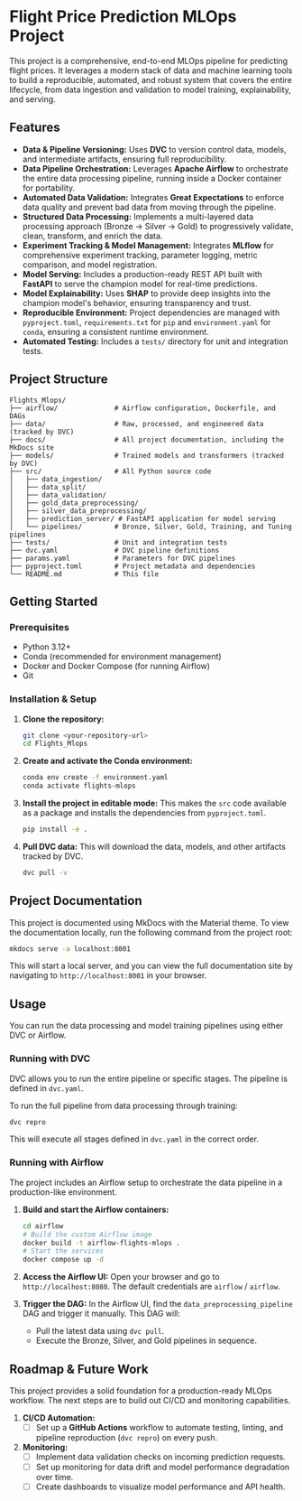 # Flight Price Prediction MLOps Project

This project is a comprehensive, end-to-end MLOps pipeline for predicting flight prices. It leverages a modern stack of data and machine learning tools to build a reproducible, automated, and robust system that covers the entire lifecycle, from data ingestion and validation to model training, explainability, and serving.

## Features

-   **Data & Pipeline Versioning:** Uses **DVC** to version control data, models, and intermediate artifacts, ensuring full reproducibility.
-   **Data Pipeline Orchestration:** Leverages **Apache Airflow** to orchestrate the entire data processing pipeline, running inside a Docker container for portability.
-   **Automated Data Validation:** Integrates **Great Expectations** to enforce data quality and prevent bad data from moving through the pipeline.
-   **Structured Data Processing:** Implements a multi-layered data processing approach (Bronze -> Silver -> Gold) to progressively validate, clean, transform, and enrich the data.
-   **Experiment Tracking & Model Management:** Integrates **MLflow** for comprehensive experiment tracking, parameter logging, metric comparison, and model registration.
-   **Model Serving:** Includes a production-ready REST API built with **FastAPI** to serve the champion model for real-time predictions.
-   **Model Explainability:** Uses **SHAP** to provide deep insights into the champion model's behavior, ensuring transparency and trust.
-   **Reproducible Environment:** Project dependencies are managed with `pyproject.toml`, `requirements.txt` for `pip` and `environment.yaml` for `conda`, ensuring a consistent runtime environment.
-   **Automated Testing:** Includes a `tests/` directory for unit and integration tests.

## Project Structure

```
Flights_Mlops/
├── airflow/              # Airflow configuration, Dockerfile, and DAGs
├── data/                 # Raw, processed, and engineered data (tracked by DVC)
├── docs/                 # All project documentation, including the MkDocs site
├── models/               # Trained models and transformers (tracked by DVC)
├── src/                  # All Python source code
│   ├── data_ingestion/
│   ├── data_split/
│   ├── data_validation/
│   ├── gold_data_preprocessing/
│   ├── silver_data_preprocessing/
│   ├── prediction_server/ # FastAPI application for model serving
│   └── pipelines/        # Bronze, Silver, Gold, Training, and Tuning pipelines
├── tests/                # Unit and integration tests
├── dvc.yaml              # DVC pipeline definitions
├── params.yaml           # Parameters for DVC pipelines
├── pyproject.toml        # Project metadata and dependencies
└── README.md             # This file
```

## Getting Started

### Prerequisites

-   Python 3.12+
-   Conda (recommended for environment management)
-   Docker and Docker Compose (for running Airflow)
-   Git

### Installation & Setup

1.  **Clone the repository:**
    ```bash
    git clone <your-repository-url>
    cd Flights_Mlops
    ```

2.  **Create and activate the Conda environment:**
    ```bash
    conda env create -f environment.yaml
    conda activate flights-mlops
    ```

3.  **Install the project in editable mode:**
    This makes the `src` code available as a package and installs the dependencies from `pyproject.toml`.
    ```bash
    pip install -e .
    ```

4.  **Pull DVC data:**
    This will download the data, models, and other artifacts tracked by DVC.
    ```bash
    dvc pull -v
    ```

## Project Documentation

This project is documented using MkDocs with the Material theme. To view the documentation locally, run the following command from the project root:

```bash
mkdocs serve -a localhost:8001
```

This will start a local server, and you can view the full documentation site by navigating to `http://localhost:8001` in your browser.

## Usage

You can run the data processing and model training pipelines using either DVC or Airflow.

### Running with DVC

DVC allows you to run the entire pipeline or specific stages. The pipeline is defined in `dvc.yaml`.
 
To run the full pipeline from data processing through training:

```bash
dvc repro
```

This will execute all stages defined in `dvc.yaml` in the correct order.

### Running with Airflow

The project includes an Airflow setup to orchestrate the data pipeline in a production-like environment.

1.  **Build and start the Airflow containers:**
    ```bash
    cd airflow
    # Build the custom Airflow image
    docker build -t airflow-flights-mlops .
    # Start the services
    docker compose up -d 
    ```

2.  **Access the Airflow UI:**
    Open your browser and go to `http://localhost:8080`. The default credentials are `airflow` / `airflow`.

3.  **Trigger the DAG:**
    In the Airflow UI, find the `data_preprocessing_pipeline` DAG and trigger it manually. This DAG will:
    -   Pull the latest data using `dvc pull`.
    -   Execute the Bronze, Silver, and Gold pipelines in sequence.

## Roadmap & Future Work

This project provides a solid foundation for a production-ready MLOps workflow. The next steps are to build out CI/CD and monitoring capabilities.

1.  **CI/CD Automation:**
    -   [ ] Set up a **GitHub Actions** workflow to automate testing, linting, and pipeline reproduction (`dvc repro`) on every push.
2.  **Monitoring:**
    -   [ ] Implement data validation checks on incoming prediction requests.
    -   [ ] Set up monitoring for data drift and model performance degradation over time.
    -   [ ] Create dashboards to visualize model performance and API health.
